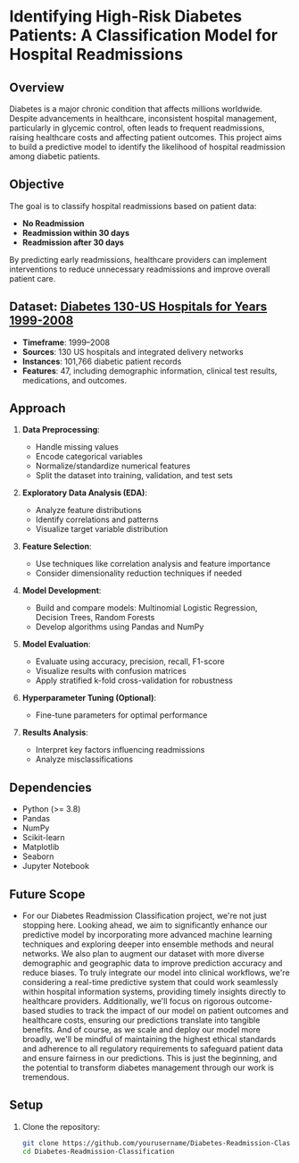 # Identifying High-Risk Diabetes Patients: A Classification Model for Hospital Readmissions

## Overview
Diabetes is a major chronic condition that affects millions worldwide. Despite advancements in healthcare, inconsistent hospital management, particularly in glycemic control, often leads to frequent readmissions, raising healthcare costs and affecting patient outcomes. This project aims to build a predictive model to identify the likelihood of hospital readmission among diabetic patients.

## Objective
The goal is to classify hospital readmissions based on patient data:
- **No Readmission**
- **Readmission within 30 days**
- **Readmission after 30 days**

By predicting early readmissions, healthcare providers can implement interventions to reduce unnecessary readmissions and improve overall patient care.

## Dataset: [Diabetes 130-US Hospitals for Years 1999-2008](https://archive.ics.uci.edu/dataset/296/diabetes+130-us+hospitals+for+years+1999-2008)
- **Timeframe**: 1999–2008
- **Sources**: 130 US hospitals and integrated delivery networks
- **Instances**: 101,766 diabetic patient records
- **Features**: 47, including demographic information, clinical test results, medications, and outcomes.

## Approach
1. **Data Preprocessing**:
   - Handle missing values
   - Encode categorical variables
   - Normalize/standardize numerical features
   - Split the dataset into training, validation, and test sets

2. **Exploratory Data Analysis (EDA)**:
   - Analyze feature distributions
   - Identify correlations and patterns
   - Visualize target variable distribution

3. **Feature Selection**:
   - Use techniques like correlation analysis and feature importance
   - Consider dimensionality reduction techniques if needed

4. **Model Development**:
   - Build and compare models: Multinomial Logistic Regression, Decision Trees, Random Forests
   - Develop algorithms using Pandas and NumPy

5. **Model Evaluation**:
   - Evaluate using accuracy, precision, recall, F1-score
   - Visualize results with confusion matrices
   - Apply stratified k-fold cross-validation for robustness

6. **Hyperparameter Tuning (Optional)**:
   - Fine-tune parameters for optimal performance

7. **Results Analysis**:
   - Interpret key factors influencing readmissions
   - Analyze misclassifications

## Dependencies
- Python (>= 3.8)
- Pandas
- NumPy
- Scikit-learn
- Matplotlib
- Seaborn
- Jupyter Notebook

## Future Scope
- For our Diabetes Readmission Classification project, we're not just stopping here. Looking ahead, we aim to significantly enhance our predictive model by incorporating more advanced machine learning techniques and exploring deeper into ensemble methods and neural networks. We also plan to augment our dataset with more diverse demographic and geographic data to improve prediction accuracy and reduce biases. To truly integrate our model into clinical workflows, we're considering a real-time predictive system that could work seamlessly within hospital information systems, providing timely insights directly to healthcare providers. Additionally, we'll focus on rigorous outcome-based studies to track the impact of our model on patient outcomes and healthcare costs, ensuring our predictions translate into tangible benefits. And of course, as we scale and deploy our model more broadly, we'll be mindful of maintaining the highest ethical standards and adherence to all regulatory requirements to safeguard patient data and ensure fairness in our predictions. This is just the beginning, and the potential to transform diabetes management through our work is tremendous.

## Setup
1. Clone the repository:
   ```bash
   git clone https://github.com/yourusername/Diabetes-Readmission-Classification.git
   cd Diabetes-Readmission-Classification
